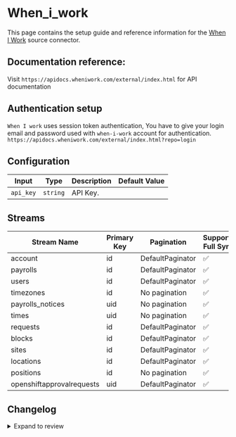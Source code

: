 # When_i_work
This page contains the setup guide and reference information for the [When I Work](https://wheniwork.com/) source connector.

## Documentation reference:
Visit `https://apidocs.wheniwork.com/external/index.html` for API documentation

## Authentication setup
`When I work` uses session token authentication,
You have to give your login email and password used with `when-i-work` account for authentication.
`https://apidocs.wheniwork.com/external/index.html?repo=login`

## Configuration

| Input | Type | Description | Default Value |
|-------|------|-------------|---------------|
| `api_key` | `string` | API Key.  |  |

## Streams
| Stream Name | Primary Key | Pagination | Supports Full Sync | Supports Incremental |
|-------------|-------------|------------|---------------------|----------------------|
| account | id | DefaultPaginator | ✅ |  ❌  |
| payrolls | id | DefaultPaginator | ✅ |  ❌  |
| users | id | DefaultPaginator | ✅ |  ❌  |
| timezones | id | No pagination | ✅ |  ❌  |
| payrolls_notices | uid | No pagination | ✅ |  ❌  |
| times | uid | No pagination | ✅ |  ❌  |
| requests | id | DefaultPaginator | ✅ |  ❌  |
| blocks | id | DefaultPaginator | ✅ |  ❌  |
| sites | id | DefaultPaginator | ✅ |  ❌  |
| locations | id | DefaultPaginator | ✅ |  ❌  |
| positions | id | No pagination | ✅ |  ❌  |
| openshiftapprovalrequests | uid | DefaultPaginator | ✅ |  ❌  |

## Changelog

<details>
  <summary>Expand to review</summary>

| Version | Date | Pull Request | Subject |
| ------------------ | ------------ | --- | ---------------- |
| 0.0.37 | 2025-10-07 | [67321](https://github.com/airbytehq/airbyte/pull/67321) | Update dependencies |
| 0.0.36 | 2025-09-30 | [66450](https://github.com/airbytehq/airbyte/pull/66450) | Update dependencies |
| 0.0.35 | 2025-09-09 | [65692](https://github.com/airbytehq/airbyte/pull/65692) | Update dependencies |
| 0.0.34 | 2025-08-24 | [65481](https://github.com/airbytehq/airbyte/pull/65481) | Update dependencies |
| 0.0.33 | 2025-08-09 | [64803](https://github.com/airbytehq/airbyte/pull/64803) | Update dependencies |
| 0.0.32 | 2025-08-02 | [64306](https://github.com/airbytehq/airbyte/pull/64306) | Update dependencies |
| 0.0.31 | 2025-07-26 | [64058](https://github.com/airbytehq/airbyte/pull/64058) | Update dependencies |
| 0.0.30 | 2025-07-20 | [63684](https://github.com/airbytehq/airbyte/pull/63684) | Update dependencies |
| 0.0.29 | 2025-07-12 | [63179](https://github.com/airbytehq/airbyte/pull/63179) | Update dependencies |
| 0.0.28 | 2025-07-05 | [62700](https://github.com/airbytehq/airbyte/pull/62700) | Update dependencies |
| 0.0.27 | 2025-06-28 | [62261](https://github.com/airbytehq/airbyte/pull/62261) | Update dependencies |
| 0.0.26 | 2025-06-21 | [61769](https://github.com/airbytehq/airbyte/pull/61769) | Update dependencies |
| 0.0.25 | 2025-06-15 | [61194](https://github.com/airbytehq/airbyte/pull/61194) | Update dependencies |
| 0.0.24 | 2025-05-24 | [60772](https://github.com/airbytehq/airbyte/pull/60772) | Update dependencies |
| 0.0.23 | 2025-05-10 | [59976](https://github.com/airbytehq/airbyte/pull/59976) | Update dependencies |
| 0.0.22 | 2025-05-04 | [59560](https://github.com/airbytehq/airbyte/pull/59560) | Update dependencies |
| 0.0.21 | 2025-04-26 | [58934](https://github.com/airbytehq/airbyte/pull/58934) | Update dependencies |
| 0.0.20 | 2025-04-19 | [58535](https://github.com/airbytehq/airbyte/pull/58535) | Update dependencies |
| 0.0.19 | 2025-04-13 | [58057](https://github.com/airbytehq/airbyte/pull/58057) | Update dependencies |
| 0.0.18 | 2025-04-05 | [57400](https://github.com/airbytehq/airbyte/pull/57400) | Update dependencies |
| 0.0.17 | 2025-03-29 | [56807](https://github.com/airbytehq/airbyte/pull/56807) | Update dependencies |
| 0.0.16 | 2025-03-22 | [56249](https://github.com/airbytehq/airbyte/pull/56249) | Update dependencies |
| 0.0.15 | 2025-03-09 | [55650](https://github.com/airbytehq/airbyte/pull/55650) | Update dependencies |
| 0.0.14 | 2025-03-01 | [55123](https://github.com/airbytehq/airbyte/pull/55123) | Update dependencies |
| 0.0.13 | 2025-02-22 | [54473](https://github.com/airbytehq/airbyte/pull/54473) | Update dependencies |
| 0.0.12 | 2025-02-15 | [54045](https://github.com/airbytehq/airbyte/pull/54045) | Update dependencies |
| 0.0.11 | 2025-02-08 | [53540](https://github.com/airbytehq/airbyte/pull/53540) | Update dependencies |
| 0.0.10 | 2025-02-01 | [52440](https://github.com/airbytehq/airbyte/pull/52440) | Update dependencies |
| 0.0.9 | 2025-01-18 | [51985](https://github.com/airbytehq/airbyte/pull/51985) | Update dependencies |
| 0.0.8 | 2025-01-11 | [51415](https://github.com/airbytehq/airbyte/pull/51415) | Update dependencies |
| 0.0.7 | 2024-12-28 | [50771](https://github.com/airbytehq/airbyte/pull/50771) | Update dependencies |
| 0.0.6 | 2024-12-21 | [50374](https://github.com/airbytehq/airbyte/pull/50374) | Update dependencies |
| 0.0.5 | 2024-12-14 | [49795](https://github.com/airbytehq/airbyte/pull/49795) | Update dependencies |
| 0.0.4 | 2024-12-12 | [49389](https://github.com/airbytehq/airbyte/pull/49389) | Update dependencies |
| 0.0.3 | 2024-11-04 | [48303](https://github.com/airbytehq/airbyte/pull/48303) | Update dependencies |
| 0.0.2 | 2024-10-28 | [47565](https://github.com/airbytehq/airbyte/pull/47565) | Update dependencies |
| 0.0.1 | 2024-09-10 | [45367](https://github.com/airbytehq/airbyte/pull/45367) | Initial release by [@btkcodedev](https://github.com/btkcodedev) via Connector Builder |

</details>
